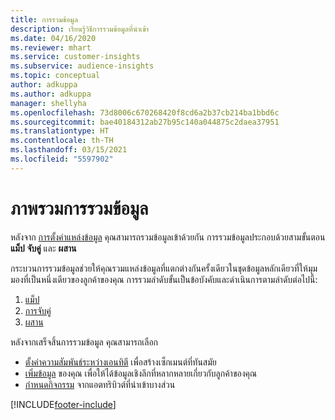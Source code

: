 ```yaml
---
title: การรวมข้อมูล
description: เรียนรู้วิธีการรวมข้อมูลที่นำเข้า
ms.date: 04/16/2020
ms.reviewer: mhart
ms.service: customer-insights
ms.subservice: audience-insights
ms.topic: conceptual
author: adkuppa
ms.author: adkuppa
manager: shellyha
ms.openlocfilehash: 73d8006c670268420f8cd6a2b37cb214ba1bbd6c
ms.sourcegitcommit: bae40184312ab27b95c140a044875c2daea37951
ms.translationtype: HT
ms.contentlocale: th-TH
ms.lasthandoff: 03/15/2021
ms.locfileid: "5597902"
---
```

# <a name="data-unification-overview"></a>ภาพรวมการรวมข้อมูล

หลังจาก [การตั้งค่าแหล่งข้อมูล](data-sources.md) คุณสามารถรวมข้อมูลเข้าด้วยกัน การรวมข้อมูลประกอบด้วยสามขั้นตอน **แม็ป** **จับคู่** และ **ผสาน**

กระบวนการรวมข้อมูลช่วยให้คุณรวมแหล่งข้อมูลที่แตกต่างกันครั้งเดียวในชุดข้อมูลหลักเดียวที่ให้มุมมองที่เป็นหนึ่งเดียวของลูกค้าของคุณ การรวมลำดับขั้นเป็นข้อบังคับและดำเนินการตามลำดับต่อไปนี้:

1. [แม็ป](map-entities.md)
2. [การจับคู่](match-entities.md)
3. [ผสาน](merge-entities.md)

หลังจากเสร็จสิ้นการรวมข้อมูล คุณสามารถเลือก

- [ตั้งค่าความสัมพันธ์ระหว่างเอนทิตี](relationships.md) เพื่อสร้างเซ็กเมนต์ที่ทันสมัย
- [เพิ่มข้อมูล](enrichment-hub.md) ของคุณ เพื่อให้ได้ข้อมูลเชิงลึกที่หลากหลายเกี่ยวกับลูกค้าของคุณ
- [กำหนดกิจกรรม](activities.md) จากแอตทริบิวต์ที่นำเข้าบางส่วน


[!INCLUDE[footer-include](../includes/footer-banner.md)]